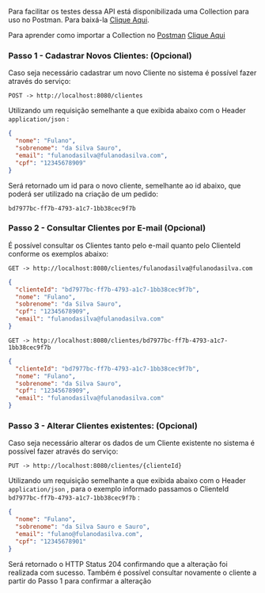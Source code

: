 Para facilitar os testes dessa API está disponibilizada uma Collection para uso no Postman.
Para baixá-la [Clique Aqui](https://raw.githubusercontent.com/ismaelgcosta/is-my-burguer/main/is-my-burger%20-%20Gerenciamento%20de%20Clientes.postman_collection.json).

Para aprender como importar a Collection no [Postman](https://www.postman.com/) [Clique Aqui](https://apidog.com/blog/how-to-import-export-postman-collection-data/)

### Passo 1 - Cadastrar Novos Clientes: (Opcional)

Caso seja necessário cadastrar um novo Cliente no sistema é possível fazer através do serviço:

`POST -> http://localhost:8080/clientes `

Utilizando um requisição semelhante a que exibida abaixo com o Header `application/json` :

``` json
{
  "nome": "Fulano",
  "sobrenome": "da Silva Sauro",
  "email": "fulanodasilva@fulanodasilva.com",
  "cpf": "12345678909"
}

```
Será retornado um id para o novo cliente, semelhante ao id abaixo, que poderá ser utilizado na criação de um pedido:

`bd7977bc-ff7b-4793-a1c7-1bb38cec9f7b`

### Passo 2 - Consultar Clientes por E-mail (Opcional)

É possível consultar os Clientes tanto pelo e-mail quanto pelo ClienteId conforme os exemplos abaixo:

`GET -> http://localhost:8080/clientes/fulanodasilva@fulanodasilva.com `

```json
{
  "clienteId": "bd7977bc-ff7b-4793-a1c7-1bb38cec9f7b",
  "nome": "Fulano",
  "sobrenome": "da Silva Sauro",
  "cpf": "12345678909",
  "email": "fulanodasilva@fulanodasilva.com"
}
```

`GET -> http://localhost:8080/clientes/bd7977bc-ff7b-4793-a1c7-1bb38cec9f7b `

```json
{
  "clienteId": "bd7977bc-ff7b-4793-a1c7-1bb38cec9f7b",
  "nome": "Fulano",
  "sobrenome": "da Silva Sauro",
  "cpf": "12345678909",
  "email": "fulanodasilva@fulanodasilva.com"
}
```

### Passo 3 - Alterar Clientes existentes: (Opcional)

Caso seja necessário alterar os dados de um Cliente existente no sistema é possível fazer através do serviço:

`PUT -> http://localhost:8080/clientes/{clienteId} `

Utilizando um requisição semelhante a que exibida abaixo com o Header `application/json` , para o exemplo informado passamos o ClienteId `bd7977bc-ff7b-4793-a1c7-1bb38cec9f7b` :

``` json
{
  "nome": "Fulano",
  "sobrenome": "da Silva Sauro e Sauro",
  "email": "fulano@fulanodasilva.com",
  "cpf": "12345678901"
}

```
Será retornado o HTTP Status 204 confirmando que a alteração foi realizada com sucesso. Também é possível consultar novamente o cliente a partir do Passo 1 para confirmar a alteração


